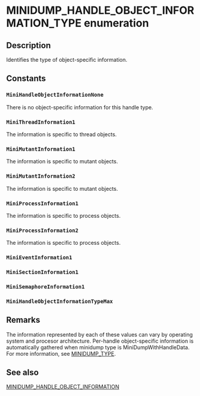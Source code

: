 # MINIDUMP_HANDLE_OBJECT_INFORMATION_TYPE enumeration

## Description

Identifies the type of object-specific information.

## Constants

### `MiniHandleObjectInformationNone`

There is no object-specific information for this handle type.

### `MiniThreadInformation1`

The information is specific to thread objects.

### `MiniMutantInformation1`

The information is specific to mutant objects.

### `MiniMutantInformation2`

The information is specific to mutant objects.

### `MiniProcessInformation1`

The information is specific to process objects.

### `MiniProcessInformation2`

The information is specific to process objects.

### `MiniEventInformation1`

### `MiniSectionInformation1`

### `MiniSemaphoreInformation1`

### `MiniHandleObjectInformationTypeMax`

## Remarks

The information represented by each of these values can vary by operating system and procesor architecture. Per-handle object-specific information is automatically gathered when minidump type is MiniDumpWithHandleData. For more information, see [MINIDUMP_TYPE](https://learn.microsoft.com/windows/desktop/api/minidumpapiset/ne-minidumpapiset-minidump_type).

## See also

[MINIDUMP_HANDLE_OBJECT_INFORMATION](https://learn.microsoft.com/windows/win32/api/minidumpapiset/ns-minidumpapiset-minidump_handle_object_information)
